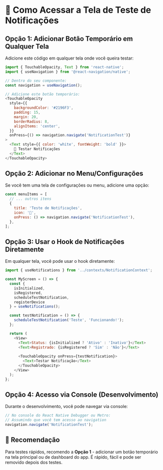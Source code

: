 # 🧪 Como Acessar a Tela de Teste de Notificações

## Opção 1: Adicionar Botão Temporário em Qualquer Tela

Adicione este código em qualquer tela onde você queira testar:

```javascript
import { TouchableOpacity, Text } from 'react-native';
import { useNavigation } from '@react-navigation/native';

// Dentro do seu componente:
const navigation = useNavigation();

// Adicione este botão temporário:
<TouchableOpacity
  style={{
    backgroundColor: '#2196F3',
    padding: 15,
    margin: 20,
    borderRadius: 8,
    alignItems: 'center',
  }}
  onPress={() => navigation.navigate('NotificationTest')}
>
  <Text style={{ color: 'white', fontWeight: 'bold' }}>
    🔔 Testar Notificações
  </Text>
</TouchableOpacity>
```

## Opção 2: Adicionar no Menu/Configurações

Se você tem uma tela de configurações ou menu, adicione uma opção:

```javascript
const menuItems = [
  // ... outros itens
  {
    title: 'Teste de Notificações',
    icon: '🔔',
    onPress: () => navigation.navigate('NotificationTest'),
  },
];
```

## Opção 3: Usar o Hook de Notificações Diretamente

Em qualquer tela, você pode usar o hook diretamente:

```javascript
import { useNotifications } from '../contexts/NotificationContext';

const MyScreen = () => {
  const { 
    isInitialized, 
    isRegistered, 
    scheduleTestNotification,
    registerDevice 
  } = useNotifications();

  const testNotification = () => {
    scheduleTestNotification('Teste', 'Funcionando!');
  };

  return (
    <View>
      <Text>Status: {isInitialized ? 'Ativo' : 'Inativo'}</Text>
      <Text>Registrado: {isRegistered ? 'Sim' : 'Não'}</Text>
      
      <TouchableOpacity onPress={testNotification}>
        <Text>Testar Notificação</Text>
      </TouchableOpacity>
    </View>
  );
};
```

## Opção 4: Acesso via Console (Desenvolvimento)

Durante o desenvolvimento, você pode navegar via console:

```javascript
// No console do React Native Debugger ou Metro:
// Assumindo que você tem acesso ao navigation
navigation.navigate('NotificationTest');
```

## 🎯 Recomendação

Para testes rápidos, recomendo a **Opção 1** - adicionar um botão temporário na tela principal ou de dashboard do app. É rápido, fácil e pode ser removido depois dos testes. 